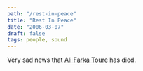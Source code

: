 ```yaml
---
path: "/rest-in-peace"
title: "Rest In Peace"
date: "2006-03-07"
draft: false
tags: people, sound
---
```


Very sad news that <a href="http://en.wikipedia.org/wiki/Ali_Farka_Toure">Ali Farka Toure</a> has died.

